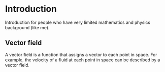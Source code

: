 # Introduction

<!-- toc -->

Introduction for people who have very limited mathematics and physics background (like me).

## Vector field

A vector field is a function that assigns a vector to each point in space. For example, the velocity of a fluid at each point in space can be described by a vector field.
